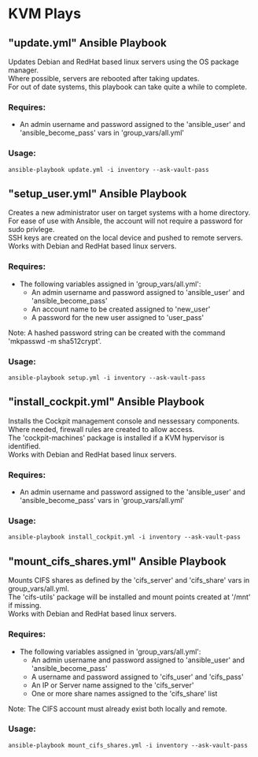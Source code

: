 # KVM Plays

## "update.yml" Ansible Playbook

Updates Debian and RedHat based linux servers using the OS package manager.<br/>
Where possible, servers are rebooted after taking updates.<br/>
For out of date systems, this playbook can take quite a while to complete.

### Requires:

- An admin username and password assigned to the 'ansible_user' and 'ansible_become_pass' vars in 'group_vars/all.yml'

### Usage:

```ansible-playbook update.yml -i inventory --ask-vault-pass```

## "setup_user.yml" Ansible Playbook

Creates a new administrator user on target systems with a home directory.<br/>
For ease of use with Ansible, the account will not require a password for sudo privlege.<br/>
SSH keys are created on the local device and pushed to remote servers.<br/>
Works with Debian and RedHat based linux servers.

### Requires:

- The following variables assigned in 'group_vars/all.yml':<br/>
    - An admin username and password assigned to 'ansible_user' and 'ansible_become_pass'<br/>
    - An account name to be created assigned to 'new_user'<br/>
    - A password for the new user assigned to 'user_pass'<br/>

Note: A hashed password string can be created with the command 'mkpasswd -m sha512crypt'.

### Usage:

```ansible-playbook setup.yml -i inventory --ask-vault-pass```

## "install_cockpit.yml" Ansible Playbook

Installs the Cockpit management console and nessessary components.<br/>
Where needed, firewall rules are created to allow access.<br/>
The 'cockpit-machines' package is installed if a KVM hypervisor is identified.<br/>
Works with Debian and RedHat based linux servers.

### Requires:

- An admin username and password assigned to the 'ansible_user' and 'ansible_become_pass' vars in 'group_vars/all.yml'

### Usage:

```ansible-playbook install_cockpit.yml -i inventory --ask-vault-pass```

## "mount_cifs_shares.yml" Ansible Playbook

Mounts CIFS shares as defined by the 'cifs_server' and 'cifs_share' vars in group_vars/all.yml.<br/>
The 'cifs-utils' package will be installed and mount points created at '/mnt' if missing.<br/>
Works with Debian and RedHat based linux servers.

### Requires:

- The following variables assigned in 'group_vars/all.yml':<br/>
    - An admin username and password assigned to 'ansible_user' and 'ansible_become_pass'<br/>
    - A username and password assigned to 'cifs_user' and 'cifs_pass'<br/>
    - An IP or Server name assigned to the 'cifs_server'<br/>
    - One or more share names assigned to the 'cifs_share' list<br/>

Note: The CIFS account must already exist both locally and remote.

### Usage:

```ansible-playbook mount_cifs_shares.yml -i inventory --ask-vault-pass```
